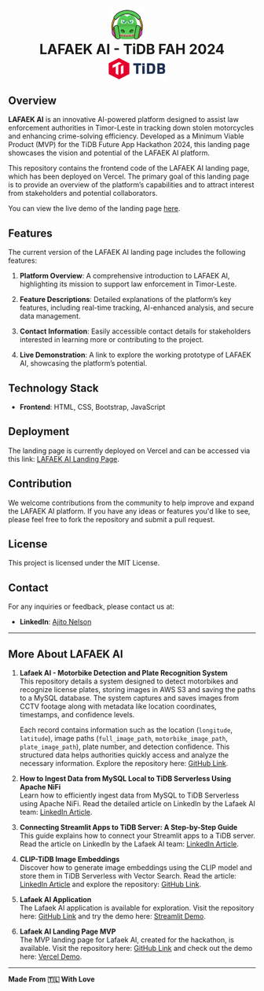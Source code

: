 <div align="center" style="display: flex; align-items: center; justify-content: center; flex-wrap: wrap;">
  <img src="assets/img/lafaek_ai.png" alt="LAFAEK AI Logo" width="70" style="margin-right: 20px;"/>
  <span style="font-size: 28px; font-weight: bold; margin: 0 30px;">LAFAEK AI - TiDB FAH 2024</span>
  <img src="assets/img/clients/client-1.png" alt="TiDB Logo" width="120" style="margin-left: 20px;"/>
</div>

## Overview

**LAFAEK AI** is an innovative AI-powered platform designed to assist law enforcement authorities in Timor-Leste in tracking down stolen motorcycles and enhancing crime-solving efficiency. Developed as a Minimum Viable Product (MVP) for the TiDB Future App Hackathon 2024, this landing page showcases the vision and potential of the LAFAEK AI platform.

This repository contains the frontend code of the LAFAEK AI landing page, which has been deployed on Vercel. The primary goal of this landing page is to provide an overview of the platform’s capabilities and to attract interest from stakeholders and potential collaborators.

You can view the live demo of the landing page [here](https://lafaekaitidb.vercel.app/index.html).

## Features

The current version of the LAFAEK AI landing page includes the following features:

1. **Platform Overview**: A comprehensive introduction to LAFAEK AI, highlighting its mission to support law enforcement in Timor-Leste.

2. **Feature Descriptions**: Detailed explanations of the platform’s key features, including real-time tracking, AI-enhanced analysis, and secure data management.

3. **Contact Information**: Easily accessible contact details for stakeholders interested in learning more or contributing to the project.

4. **Live Demonstration**: A link to explore the working prototype of LAFAEK AI, showcasing the platform’s potential.

## Technology Stack

- **Frontend**: HTML, CSS, Bootstrap, JavaScript

## Deployment

The landing page is currently deployed on Vercel and can be accessed via this link: [LAFAEK AI Landing Page](https://lafaekaitidb.vercel.app/index.html).

## Contribution

We welcome contributions from the community to help improve and expand the LAFAEK AI platform. If you have any ideas or features you'd like to see, please feel free to fork the repository and submit a pull request.

## License

This project is licensed under the MIT License.

## Contact

For any inquiries or feedback, please contact us at:

- **LinkedIn**: [Ajito Nelson](https://www.linkedin.com/in/ajitonelson/)

---

## More About LAFAEK AI

1. **Lafaek AI - Motorbike Detection and Plate Recognition System**  
   This repository details a system designed to detect motorbikes and recognize license plates, storing images in AWS S3 and saving the paths to a MySQL database. The system captures and saves images from CCTV footage along with metadata like location coordinates, timestamps, and confidence levels.

   Each record contains information such as the location (`longitude`, `latitude`), image paths (`full_image_path`, `motorbike_image_path`, `plate_image_path`), plate number, and detection confidence. This structured data helps authorities quickly access and analyze the necessary information. Explore the repository here: [GitHub Link](https://github.com/ajitonelsonn/license_plate_recognition).

2. **How to Ingest Data from MySQL Local to TiDB Serverless Using Apache NiFi**  
   Learn how to efficiently ingest data from MySQL to TiDB Serverless using Apache NiFi. Read the detailed article on LinkedIn by the Lafaek AI team: [LinkedIn Article](https://www.linkedin.com/pulse/copy-how-ingest-data-from-mysql-local-tidb-serverless-ajito-hgvjc/?trackingId=U%2FB%2FAoQDSVuRBrE65cnEkw%3D%3D).

3. **Connecting Streamlit Apps to TiDB Server: A Step-by-Step Guide**  
   This guide explains how to connect your Streamlit apps to a TiDB server. Read the article on LinkedIn by the Lafaek AI team: [LinkedIn Article](https://www.linkedin.com/pulse/connecting-streamlit-apps-tidb-server-step-by-step-ajito-xsfzc/?trackingId=VAC9e6BERZy%2FHAoZYDy9hg%3D%3D).

4. **CLIP-TiDB Image Embeddings**  
   Discover how to generate image embeddings using the CLIP model and store them in TiDB Serverless with Vector Search. Read the article: [LinkedIn Article](https://www.linkedin.com/pulse/generate-image-embeddings-using-clip-storing-tidb-ajito-4ts4c/?trackingId=%2FPiYshS0QKiXKCBqXX8Ubg%3D%3D) and explore the repository: [GitHub Link](https://github.com/ajitonelsonn/clip-tidb-image-embeddings).

5. **Lafaek AI Application**  
   The Lafaek AI application is available for exploration. Visit the repository here: [GitHub Link](https://github.com/ajitonelsonn/TiDB_FAH_2024_Slafaekai) and try the demo here: [Streamlit Demo](https://lafaekaitidb.streamlit.app/).

6. **Lafaek AI Landing Page MVP**  
   The MVP landing page for Lafaek AI, created for the hackathon, is available. Visit the repository here: [GitHub Link](https://github.com/ajitonelsonn/TiDB_FAH_2024_Vlafaekai) and check out the demo here: [Vercel Demo](https://lafaekaitidb.vercel.app/index.html).

---

**Made From 🇹🇱 With Love**
